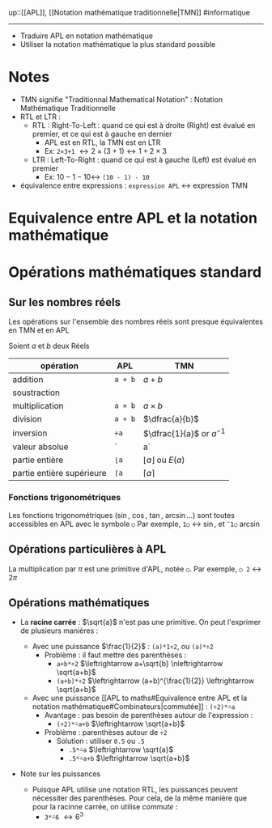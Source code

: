 up::[[APL]], [[Notation mathématique traditionnelle|TMN]]
#informatique

---

 - Traduire APL en notation mathématique
 - Utiliser la notation mathématique la plus standard possible

# Notes
 - TMN signifie "Traditionnal Mathematical Notation" : Notation Mathématique Traditionnelle
 - RTL et LTR :
     - RTL : Right-To-Left : quand ce qui est à droite (Right) est évalué en premier, et ce qui est à gauche en dernier 
         - APL est en RTL, la TMN est en LTR
         - Ex: `2×3+1` $\leftrightarrow 2\times(3+1) \leftrightarrow 1+2\times3$
     - LTR : Left-To-Right : quand ce qui est à gauche (Left) est évalué en premier
         - Ex: $10 - 1 - 10 \leftrightarrow$ `(10 - 1) - 10`
 - équivalence entre expressions : `expression APL` $\leftrightarrow$ $\text{expression TMN}$

# Equivalence entre APL et la notation mathématique

# Opérations mathématiques standard

## Sur les nombres réels

Les opérations sur l'ensemble des nombres réels sont presque équivalentes en TMN et en APL

Soient $a$ et $b$ deux Réels

| opération                 | APL     | TMN                           |
| ------------------------- | ------- | ----------------------------- |
| addition                  | `a + b` | $a+b$                         |
| soustraction              |         |                               |
| multiplication            | `a × b` | $a\times b$                   |
| division                  | `a ÷ b` | $\dfrac{a}{b}$                |
| inversion                 | `÷a`    | $\dfrac{1}{a}$ or $a^{-1}$    |
| valeur absolue            | `|a`    | $a$                             |
| partie entière            | `⌊a`    | $\lfloor a \rfloor$ ou $E(a)$ |
| partie entière supérieure | `⌈a`    | $\lceil a \rceil$             |

### Fonctions trigonométriques
Les fonctions trigonométriques ($\sin$, $\cos$, $\tan$, $\arcsin$...) sont toutes accessibles en APL avec le symbole `○`
Par exemple, `1○` $\leftrightarrow$ $\sin$, et `¯1○` $\arcsin$

## Opérations particulières à APL

La multiplication par $\pi$ est une primitive d'APL, notée `○`. 
Par exemple, `○ 2` $\leftrightarrow$ $2\pi$

## Opérations mathématiques

 - La **racine carrée** : $\sqrt{a}$ n'est pas une primitive. On peut l'exprimer de plusieurs manières :
     - Avec une puissance $\frac{1}{2}$ : `(a)*1÷2`, ou `(a)*÷2`
         - Problème : il faut mettre des parenthèses :
             - `a+b*÷2` $\leftrightarrow a+\sqrt{b} \nleftrightarrow \sqrt{a+b}$
             - `(a+b)*÷2` $\leftrightarrow (a+b)^{\frac{1}{2}} \leftrightarrow \sqrt{a+b}$
     - Avec une puissance [[APL to maths#Equivalence entre APL et la notation mathématique#Combinateurs|commutée]] : `(÷2)*⍨a`
         - Avantage : pas besoin de parenthèses autour de l'expression :
             - `(÷2)*⍨a+b` $\leftrightarrow \sqrt{a+b}$
         - Problème : parenthèses autour de `÷2`
             - Solution : utiliser `0.5` ou `.5`
                 - `.5*⍨a` $\leftrightarrow \sqrt{a}$
                 - `.5*⍨a+b` $\leftrightarrow \sqrt{a+b}$

 - Note sur les puissances
     - Puisque APL utilise une notation RTL, les puissances peuvent nécessiter des parenthèses. Pour cela, de la même manière que pour la racinne carrée, on utilise _commute_ :
         - `3*⍨6` $\leftrightarrow 6^3$



